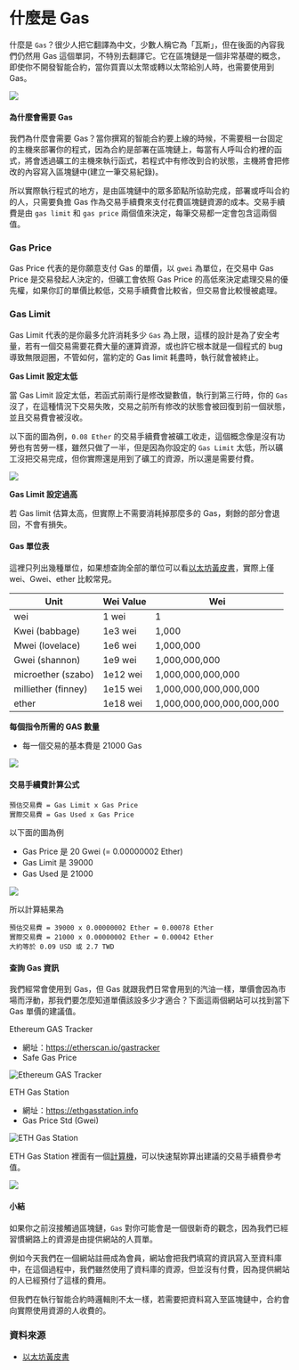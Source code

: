 # 什麼是 Gas

什麼是 `Gas`？很少人把它翻譯為中文，少數人稱它為「瓦斯」，但在後面的內容我們仍然用 Gas 這個單詞，不特別去翻譯它。它在區塊鏈是一個非常基礎的概念，即使你不開發智能合約，當你買賣以太幣或轉以太幣給別人時，也需要使用到 Gas。

![](https://encrypted-tbn0.gstatic.com/images?q=tbn:ANd9GcSHfJIYxbCgrRUNppcb35MykYlSARqlRXyHW3jc3w7rjakZxsgWPg)

#### 為什麼會需要 Gas

我們為什麼會需要 Gas？當你撰寫的智能合約要上線的時候，不需要租一台固定的主機來部署你的程式，因為合約是部署在區塊鏈上，每當有人呼叫合約裡的函式，將會透過礦工的主機來執行函式，若程式中有修改到合約狀態，主機將會把修改的內容寫入區塊鏈中(建立一筆交易紀錄)。

所以實際執行程式的地方，是由區塊鏈中的眾多節點所協助完成，部署或呼叫合約的人，只需要負擔 Gas 作為交易手續費來支付花費區塊鏈資源的成本。交易手續費是由 `gas limit` 和 `gas price` 兩個值來決定，每筆交易都一定會包含這兩個值。

### Gas Price

Gas Price 代表的是你願意支付 Gas 的單價，以 `gwei` 為單位，在交易中 Gas Price 是交易發起人決定的，但礦工會依照 Gas Price 的高低來決定處理交易的優先權，如果你訂的單價比較低，交易手續費會比較省，但交易會比較慢被處理。

### Gas Limit

Gas Limit 代表的是你最多允許消耗多少 `Gas` 為上限，這樣的設計是為了安全考量，若有一個交易需要花費大量的運算資源，或也許它根本就是一個程式的 bug 導致無限迴圈，不管如何，當約定的 Gas limit 耗盡時，執行就會被終止。

**Gas Limit 設定太低**

當 Gas Limit 設定太低，若函式前兩行是修改變數值，執行到第三行時，你的 `Gas` 沒了，在這種情況下交易失敗，交易之前所有修改的狀態會被回復到前一個狀態，並且交易費會被沒收。

以下面的圖為例，`0.08 Ether` 的交易手續費會被礦工收走，這個概念像是沒有功勞也有苦勞一樣，雖然只做了一半，但是因為你設定的 `Gas Limit` 太低，所以礦工沒把交易完成，但你實際還是用到了礦工的資源，所以還是需要付費。

![](https://raw.githubusercontent.com/alincode/30-days-smart-contract/master/assets/02/transaction_fail.png)

**Gas Limit 設定過高**

若 Gas limit 估算太高，但實際上不需要消耗掉那麼多的 Gas，剩餘的部分會退回，不會有損失。

#### Gas 單位表

這裡只列出幾種單位，如果想查詢全部的單位可以看[以太坊黃皮書](https://ethereum.github.io/yellowpaper/paper.pdf)，實際上僅 wei、Gwei、ether 比較常見。

| Unit                | Wei Value | Wei                       |
|---------------------|-----------|---------------------------|
| wei                 | 1 wei     | 1                         |
| Kwei (babbage)      | 1e3 wei   | 1,000                     |
| Mwei (lovelace)     | 1e6 wei   | 1,000,000                 |
| Gwei (shannon)      | 1e9 wei   | 1,000,000,000             |
| microether (szabo)  | 1e12 wei  | 1,000,000,000,000         |
| milliether (finney) | 1e15 wei  | 1,000,000,000,000,000     |
| ether               | 1e18 wei  | 1,000,000,000,000,000,000 |

**每個指令所需的 GAS 數量**

* 每一個交易的基本費是 21000 Gas

![](https://raw.githubusercontent.com/alincode/30-days-smart-contract/master/assets/06/fee_schedule.png)

#### 交易手續費計算公式

```
預估交易費 = Gas Limit x Gas Price
實際交易費 = Gas Used x Gas Price
```

以下面的圖為例

* Gas Price 是 20 Gwei (= 0.00000002 Ether)
* Gas Limit 是 39000
* Gas Used 是 21000

![](https://raw.githubusercontent.com/alincode/30-days-smart-contract/master/assets/02/transaction1.png)

所以計算結果為

```
預估交易費 = 39000 x 0.00000002 Ether = 0.00078 Ether
實際交易費 = 21000 x 0.00000002 Ether = 0.00042 Ether
大約等於 0.09 USD 或 2.7 TWD
```

#### 查詢 Gas 資訊

我們經常會使用到 Gas，但 Gas 就跟我們日常會用到的汽油一樣，單價會因為市場而浮動，那我們要怎麼知道單價該設多少才適合？下面這兩個網站可以找到當下 Gas 單價的建議值。

Ethereum GAS Tracker
* 網址：<https://etherscan.io/gastracker>
* Safe Gas Price

![Ethereum GAS Tracker](https://raw.githubusercontent.com/alincode/30-days-smart-contract/master/assets/06/gas_tracker.png)

ETH Gas Station
* 網址：<https://ethgasstation.info>
* Gas Price Std (Gwei)

![ETH Gas Station](https://raw.githubusercontent.com/alincode/30-days-smart-contract/master/assets/06/ethgasstation.png)

ETH Gas Station 裡面有一個[計算機](https://ethgasstation.info/calculatorTxV.php)，可以快速幫妳算出建議的交易手續費參考值。

![](https://raw.githubusercontent.com/alincode/30-days-smart-contract/master/assets/06/calculatorTxV.png)

#### 小結

如果你之前沒接觸過區塊鏈，`Gas` 對你可能會是一個很新奇的觀念，因為我們已經習慣網路上的資源是由提供網站的人買單。

例如今天我們在一個網站註冊成為會員，網站會把我們填寫的資訊寫入至資料庫中，在這個過程中，我們雖然使用了資料庫的資源，但並沒有付費，因為提供網站的人已經預付了這樣的費用。

但我們在執行智能合約時邏輯則不太一樣，若需要把資料寫入至區塊鏈中，合約會向實際使用資源的人收費的。

### 資料來源

* [以太坊黃皮書](https://ethereum.github.io/yellowpaper/paper.pdf)